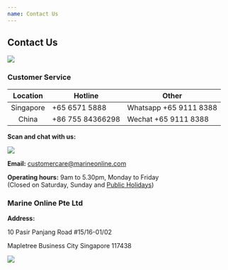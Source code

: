 ```yaml
---
name: Contact Us 
---
```


## Contact Us 

![](https://bwec-file.oss-cn-hongkong.aliyuncs.com/cms/contact.jpg)

### Customer Service

|**Location**|**Hotline**|**Other**|
|:-:|---|---|
|Singapore|+65 6571 5888|Whatsapp +65 9111 8388|
|China|+86 755 84366298|Wechat +65 9111 8388|

**Scan and chat with us:**

![](https://www.marineonline.com/api/common/r/oss?path=prod/mall/DES_IMG_d1e0bfd0-73df-11ea-b731-4f83a7dee3da.jpg)

**Email:** [customercare@marineonline.com](mailto:customercare@marineonline.com)

**Operating hours:** 9am to 5.30pm, Monday to Friday <br>(Closed on Saturday, Sunday and <a href="https://www.mom.gov.sg/employment-practices/public-holidays/">Public Holidays</a>)

### Marine Online Pte Ltd

**Address:**

10 Pasir Panjang Road #15&#47;16-01/02

Mapletree Business City Singapore 117438

![](https://www.marineonline.com/api/common/r/oss?path=prod/mall/17.jpg)
